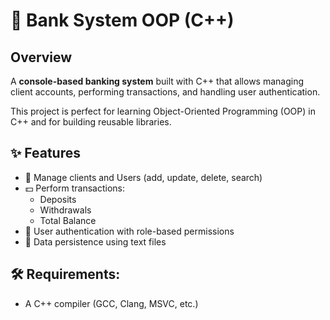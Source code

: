 # 🏦 Bank System OOP (C++)

## Overview
A **console-based banking system** built with C++ that allows managing client accounts, performing transactions, and handling user authentication.

This project is perfect for learning Object-Oriented Programming (OOP) in C++ and for building reusable libraries.

## ✨ Features
- 👤 Manage clients and Users (add, update, delete, search)  
- 💵 Perform transactions:
  - Deposits  
  - Withdrawals   
  - Total Balance
- 🔐 User authentication with role-based permissions  
- 💾 Data persistence using text files

## 🛠️ Requirements: 
- A C++ compiler (GCC, Clang, MSVC, etc.)
